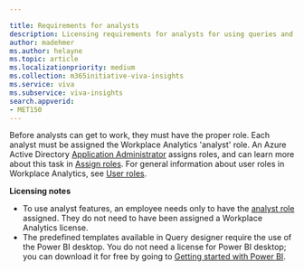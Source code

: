 ```yaml
---

title: Requirements for analysts
description: Licensing requirements for analysts for using queries and templates  
author: madehmer
ms.author: helayne
ms.topic: article
ms.localizationpriority: medium 
ms.collection: m365initiative-viva-insights 
ms.service: viva 
ms.subservice: viva-insights 
search.appverid: 
- MET150 
---
```


<!-- Note: In the topic that INCLUDEs this content, precede it with the following heading at the proper heading level:

## Requirements for analysts
-->

Before analysts can get to work, they must have the proper role. Each analyst must be assigned the Workplace Analytics 'analyst' role. An Azure Active Directory [Application Administrator](/azure/active-directory/roles/permissions-reference#application-administrator) assigns roles, and can learn more about this task in [Assign roles](../setup/assign-roles-to-wpa-admins.md). For general information about user roles in Workplace Analytics, see [User roles](../use/user-roles.md).

**Licensing notes**

* To use analyst features, an employee needs only to have the [analyst role](../use/user-roles.md#role-descriptions-and-access-levels) assigned. They do not need to have been assigned a Workplace Analytics license.
* The predefined templates available in Query designer require the use of the Power BI desktop. You do not need a license for Power BI desktop; you can download it for free by going to [Getting started with Power BI](https://powerbi.microsoft.com/en-us/getting-started-with-power-bi/).
